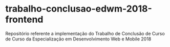 # trabalho-conclusao-edwm-2018-frontend
Repositório referente a implementação do Trabalho de Conclusão de Curso de Curso da Especialização em Desenvolvimento Web e Mobile 2018
